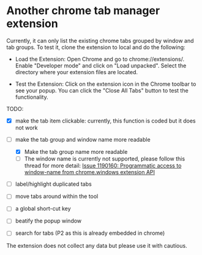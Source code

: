 # Another chrome tab manager extension 

Currently, it can only list the existing chrome tabs grouped by window and tab groups.
To test it, clone the extension to local and do the following:

* Load the Extension:
Open Chrome and go to chrome://extensions/. Enable "Developer mode" and click on "Load unpacked". Select the directory where your extension files are located.

* Test the Extension:
Click on the extension icon in the Chrome toolbar to see your popup. You can click the "Close All Tabs" button to test the functionality.

TODO:

* [X] make the tab item clickable: currently, this function is coded but it does not work
* [ ] make the tab group and window name more readable
  * [X] Make the tab group name more readable
  * [ ] The window name is currently not supported, please follow this thread for more detail: [Issue 1190160: Programmatic access to window-name from chrome.windows extension API](https://bugs.chromium.org/p/chromium/issues/detail?id=1190160)
* [ ] label/highlight duplicated tabs
* [ ] move tabs around within the tool
* [ ] a global short-cut key
* [ ] beatify the popup window

* [ ] search for tabs (P2 as this is already embedded in chrome)

The extension does not collect any data but please use it with cautious.